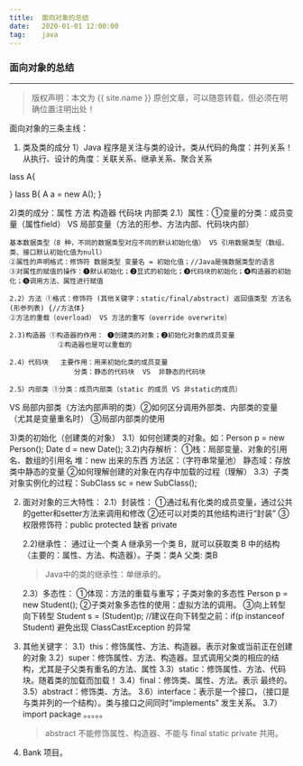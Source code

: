 ```yaml
---
title:  面向对象的总结
date:   2020-01-01 12:00:00
tag:    java
---
```

### 面向对象的总结

***
> 版权声明：本文为 {{ site.name }} 原创文章，可以随意转载，但必须在明确位置注明出处！

<head><link rel="stylesheet" href="../css/rouge.css"></head>


面向对象的三条主线：
1. 类及类的成分
1）Java 程序是关注与类的设计。类从代码的角度：并列关系！ 从执行、设计的角度：关联关系、继承关系、聚合关系

lass A{

}
lass B{
    A a = new A();
}

2)类的成分：属性 方法 构造器 代码块 内部类
    2.1）属性：①变量的分类：成员变量（属性field） VS 局部变量（方法的形参、方法内部、代码块内部）

    基本数据类型（8 种，不同的数据类型对应不同的默认初始化值） VS 引用数据类型（数组、类、接口默认初始化值为null）
    ②属性的声明格式：修饰符 数据类型 变量名 = 初始化值；//Java是强数据类型的语言
    ③对属性的赋值的操作：❶默认初始化；❷显式的初始化；❸代码块的初始化；❹构造器的初始化；❺调用方法、属性进行赋值
    
    2.2）方法 ①格式：修饰符 (其他关键字：static/final/abstract) 返回值类型 方法名(形参列表) {//方法体}
    ②方法的重载（overload） VS 方法的重写（override overwrite）

    2.3)构造器 ①构造器的作用： ❶创建类的对象；❷初始化对象的成员变量
                ②构造器也是可以重载的

    2.4）代码块   主要作用：用来初始化类的成员变量
                    分类：静态的代码块  VS  非静态的代码块

    2.5）内部类 ①分类：成员内部类（static 的成员 VS 非static的成员）
VS 局部内部类（方法内部声明的类）②如何区分调用外部类、内部类的变量（尤其是变量重名时） ③局部内部类的使用

3)类的初始化（创建类的对象）
    3.1）如何创建类的对象。如：Person p = new Person(); Date d = new Date();
    3.2)内存解析：
    ①栈：局部变量、对象的引用名、数组的引用名
    堆：new 出来的东西
    方法区：（字符串常量池）
    静态域：存放类中静态的变量
    ②如何理解创建的对象在内存中加载的过程（理解）
    3.3）子类对象实例化的过程：SubClass sc = new SubClass();

2. 面对对象的三大特性：
    2.1）封装性：
    ①通过私有化类的成员变量，通过公共的getter和setter方法来调用和修改
    ②还可以对类的其他结构进行“封装”
    ③ 权限修饰符：public protected 缺省 private

    2.2)继承性：
    通过让一个类 A 继承另一个类 B，就可以获取类 B 中的结构（主要的：属性、方法、构造器）。子类：类A 父类: 类B
    > Java中的类的继承性：单继承的。

    2.3）多态性：
    ①体现：方法的重载与重写；子类对象的多态性 Person p = new Student();
    ②子类对象多态性的使用：虚拟方法的调用。
    ③向上转型 向下转型 Student s = (Student)p; //建议在向下转型之前：if(p instanceof Student) 避免出现 ClassCastException 的异常


3. 其他关键字：
    3.1）this：修饰属性、方法、构造器。表示对象或当前正在创建的对象
    3.2）super：修饰属性、方法、构造器。显式调用父类的相应的结构，尤其是子父类有重名的方法、属性
    3.3）static：修饰属性、方法、代码块。随着类的加载而加载！
    3.4）final：修饰类、属性、方法。表示 最终的。
    3.5）abstract：修饰类、方法。
    3.6）interface：表示是一个接口，（接口是与类并列的一个结构）。类与接口之间同时“implements” 发生关系。
    3.7）import  package 。。。。。
    > abstract 不能修饰属性、构造器、不能与 final static private 共用。

4. Bank 项目。
